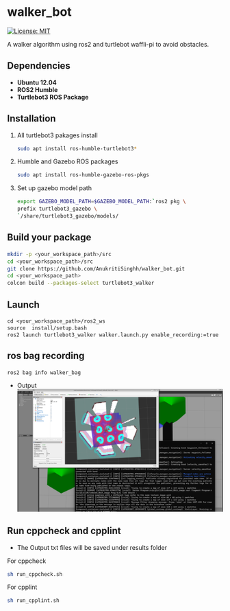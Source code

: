 # walker_bot
[![License: MIT](https://img.shields.io/badge/License-MIT-blue.svg)](https://opensource.org/licenses/MIT)

A walker algorithm using ros2 and turtlebot waffli-pi to avoid obstacles.

## Dependencies

- **Ubuntu 12.04**
- **ROS2 Humble**  
- **Turtlebot3 ROS Package**

## Installation 
1. All turtlebot3 pakages install
    ```bash
    sudo apt install ros-humble-turtlebot3*
    ```
2. Humble and Gazebo ROS packages
    ```bash
    sudo apt install ros-humble-gazebo-ros-pkgs 
    ```
3. Set up gazebo model path 
    ```bash
    export GAZEBO_MODEL_PATH=$GAZEBO_MODEL_PATH:`ros2 pkg \
    prefix turtlebot3_gazebo \
    `/share/turtlebot3_gazebo/models/
    ```
## Build your package
```bash
mkdir -p <your_workspace_path>/src
cd <your_workspace_path>/src
git clone https://github.com/AnukritiSinghh/walker_bot.git
cd <your_workspace_path>
colcon build --packages-select turtlebot3_walker
```
## Launch 
```
cd <your_workspace_path>/ros2_ws
source  install/setup.bash
ros2 launch turtlebot3_walker walker.launch.py enable_recording:=true
```
## ros bag recording 
```
ros2 bag info walker_bag
```

* Output
![](results/gazebo_nav.png)

## Run cppcheck and cpplint
* The Output txt files will be saved under results folder  

For cppcheck
```bash
sh run_cppcheck.sh
```
For cpplint
```bash
sh run_cpplint.sh 
`````
